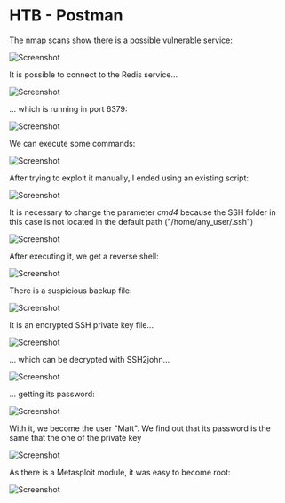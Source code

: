# HTB - Postman

The nmap scans show there is a possible vulnerable service:

![Screenshot](images/Screenshot_1.png)

It is possible to connect to the Redis service...

![Screenshot](images/Screenshot_3.png)


... which is running in port 6379:

![Screenshot](images/Screenshot_4.png)


We can execute some commands:

![Screenshot](images/Screenshot_5.png)


After trying to exploit it manually, I ended using an existing script:

![Screenshot](images/Screenshot_9.png)


It is necessary to change the parameter *cmd4* because the SSH folder in this case is not located in the default path ("/home/any_user/.ssh")

![Screenshot](images/Screenshot_10.png)


After executing it, we get a reverse shell:

![Screenshot](images/Screenshot_11.png)


There is a suspicious backup file:

![Screenshot](images/Screenshot_12.png)


It is an encrypted SSH private key file...

![Screenshot](images/Screenshot_13.png)


... which can be decrypted with SSH2john...

![Screenshot](images/Screenshot_14.png)


... getting its password:

![Screenshot](images/Screenshot_15.png)


With it, we become the user "Matt". We find out that its password is the same that the one of the private key

![Screenshot](images/Screenshot_16.png)


As there is a Metasploit module, it was easy to become root:

![Screenshot](images/Screenshot_17.png)


